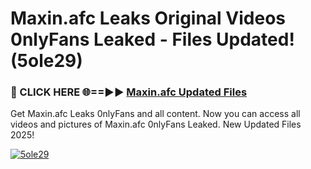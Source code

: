 # Maxin.afc Leaks Original Videos 0nlyFans Leaked - Files Updated! (5ole29)

<h3>🔴 CLICK HERE 🌐==►► <a href="https://mediafile.pages.dev?q=Maxin.afc&ref=D4RT" rel="nofollow">Maxin.afc Updated Files</a></h3>

Get Maxin.afc Leaks 0nlyFans and all content. Now you can access all videos and pictures of Maxin.afc 0nlyFans Leaked. New Updated Files 2025!

[![5ole29](https://github.com/user-attachments/assets/8c521d6e-e6e3-4a75-9320-d58ab9d79d5b)](https://mediafile.pages.dev?q=Maxin.afc&ref=D4RT)